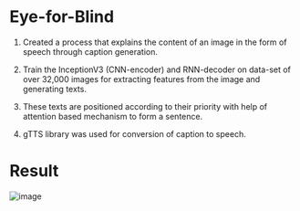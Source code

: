 # Eye-for-Blind
1. Created a process that explains the content of an image in the form of speech through caption generation.

2. Train the InceptionV3 (CNN-encoder) and RNN-decoder on data-set of over 32,000 images for extracting features from
the image and generating texts.

3. These texts are positioned according to their priority with help of attention based mechanism to form a
sentence.

4. gTTS library was used for conversion of caption to speech.

# Result
![image](https://user-images.githubusercontent.com/65901214/193335161-49803393-ad2a-47e5-a89f-6ceac0a9d2e9.png)
